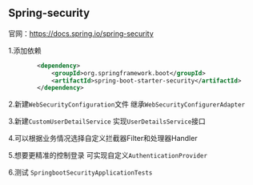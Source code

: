 ## Spring-security

官网：https://docs.spring.io/spring-security

1.添加依赖
```xml
		<dependency>
			<groupId>org.springframework.boot</groupId>
			<artifactId>spring-boot-starter-security</artifactId>
		</dependency>
```
2.新建`WebSecurityConfiguration`文件 继承`WebSecurityConfigurerAdapter`

3.新建`CustomUserDetailService` 实现`UserDetailsService`接口

4.可以根据业务情况选择自定义拦截器Filter和处理器Handler

5.想要更精准的控制登录 可实现自定义`AuthenticationProvider`

6.测试 `SpringbootSecurityApplicationTests`

